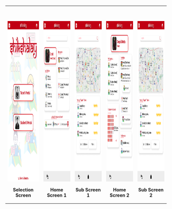 <table>
  <tbody>
  <tr>
      <td>
        <p>&nbsp;</p> <!-- spacer -->
        <p align="center">
          <img height="500" src="Selection Screen.png" />
        </p>
        <p align="center">
          <b>Selection Screen</b>
        </p>
      </td>
      <td>
        <p>&nbsp;</p> <!-- spacer -->
        <p align="center">
          <img height="500" src="Home Screen 1.png" />
        </p>
        <p align="center">
          <b>Home Screen 1</b>
        </p>
      </td>
      <td>
        <p>&nbsp;</p> <!-- spacer -->
        <p align="center">
        <img height="500" src="Sub Screen 1.png" />
        </p>
        <p align="center">
          <b>Sub Screen 1</b>
        </p>
      </td>
      <td>
        <p>&nbsp;</p> <!-- spacer -->
        <p align="center">
          <img height="500" src="Home Screen 2.png" />
        </p>
        <p align="center">
          <b>Home Screen 2</b>
      </td>
      <td>
      <p>&nbsp;</p> <!-- spacer -->
        <p align="center">
          <img height="500" src="Sub Screen 1.png" />
        </p>
        <p align="center">
          <b>Sub Screen 2</b>
        </p>
      </td>
    </tr>
    </tbody>
  </table>
